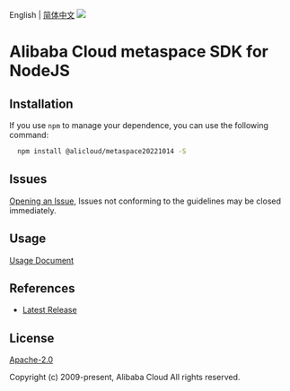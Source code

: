 English | [简体中文](README-CN.md)
![](https://aliyunsdk-pages.alicdn.com/icons/AlibabaCloud.svg)

# Alibaba Cloud metaspace SDK for NodeJS

## Installation
If you use `npm` to manage your dependence, you can use the following command:

```sh
  npm install @alicloud/metaspace20221014 -S
```

## Issues
[Opening an Issue](https://github.com/aliyun/alibabacloud-typescript-sdk/issues/new), Issues not conforming to the guidelines may be closed immediately.

## Usage
[Usage Document](https://github.com/aliyun/alibabacloud-typescript-sdk/blob/master/docs/Usage-EN.md#quick-examples)

## References
* [Latest Release](https://github.com/aliyun/alibabacloud-typescript-sdk/)

## License
[Apache-2.0](http://www.apache.org/licenses/LICENSE-2.0)

Copyright (c) 2009-present, Alibaba Cloud All rights reserved.
